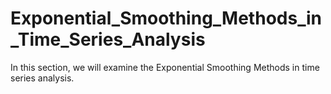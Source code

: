 # Exponential_Smoothing_Methods_in_Time_Series_Analysis
In this section, we will examine the Exponential Smoothing Methods in time series analysis.
